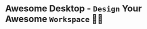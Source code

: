 # Awesome Desktop - `Design` Your Awesome `Workspace` 🎉🎶


<p align="left">
  <img alt="" style="{max-height: 20px}" src="./Awesome Previews/Ossama's Desktop.gif">
</p>
